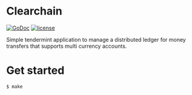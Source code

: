 # Clearchain

[![GoDoc](https://godoc.org/github.com/tendermint/clearchain?status.svg)](https://godoc.org/github.com/tendermint/clearchain)
[![license](https://img.shields.io/github/license/tendermint/tendermint.svg)](https://github.com/tendermint/clearchain/blob/master/LICENSE)


Simple tendermint application to manage a distributed
ledger for money transfers that supports multi currency
accounts.

# Get started

```
$ make
````
